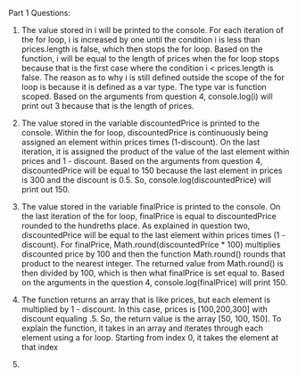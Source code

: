 Part 1 Questions:

1. The value stored in i will be printed to the console. For each iteration of the for loop, i is increased by one until the condition i is less than prices.length is false, which then stops the for loop. Based on the function, i will be equal to the length of prices when the for loop stops because that is the first case where the condition i < prices.length is false. The reason as to why i is still defined outside the scope of the for loop is because it is defined as a var type. The type var is function scoped. Based on the arguments from question 4, console.log(i) will print out 3 because that is the length of prices.

2. The value stored in the variable discountedPrice is printed to the console. Within the for loop, discountedPrice is continuously being assigned an element within prices times (1-discount). On the last iteration, it is assigned the product of the value of the last element within prices and 1 - discount. Based on the arguments from question 4, discountedPrice will be equal to 150 because the last element in prices is 300 and the discount is 0.5. So, console.log(discountedPrice) will print out 150.

3. The value stored in the variable finalPrice is printed to the console. On the last iteration of the for loop, finalPrice is equal to discountedPrice rounded to the hundreths place. As explained in question two, discountedPrice will be equal to the last element within prices times (1 - discount). For finalPrice, Math.round(discountedPrice * 100) multiplies discounted price by 100 and then the function Math.round() rounds that product to the nearest integer. The returned value from Math.round() is then divided by 100, which is then what finalPrice is set equal to. Based on the arguments in the question 4, console.log(finalPrice) will print 150.

4. The function returns an array that is like prices, but each element is multiplied by 1 - discount. In this case, prices is [100,200,300] with discount equaling .5. So, the return value is the array [50, 100, 150]. To explain the function, it takes in an array and iterates through each element using a for loop. Starting from index 0, it takes the element at that index  

5. 
